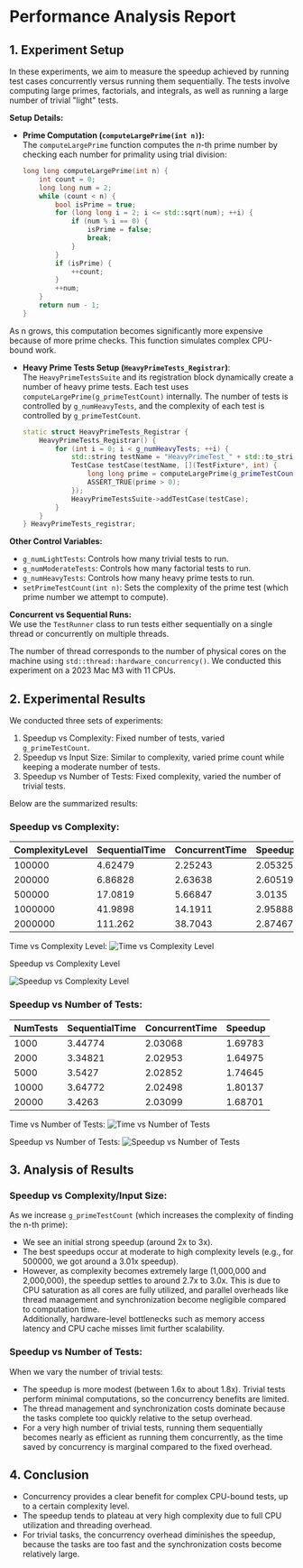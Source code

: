 
# Performance Analysis Report

## 1. Experiment Setup

In these experiments, we aim to measure the speedup achieved by running test cases concurrently versus running them sequentially. The tests involve computing large primes, factorials, and integrals, as well as running a large number of trivial "light" tests.

**Setup Details:**

- **Prime Computation (`computeLargePrime(int n)`):**  
  The `computeLargePrime` function computes the *n*-th prime number by checking each number for primality using trial division:

  ```cpp
  long long computeLargePrime(int n) {
      int count = 0;
      long long num = 2;
      while (count < n) {
          bool isPrime = true;
          for (long long i = 2; i <= std::sqrt(num); ++i) {
              if (num % i == 0) {
                  isPrime = false;
                  break;
              }
          }
          if (isPrime) {
              ++count;
          }
          ++num;
      }
      return num - 1;
  }
  ```

As n grows, this computation becomes significantly more expensive because of more prime checks. This function simulates complex CPU-bound work.

- **Heavy Prime Tests Setup (`HeavyPrimeTests_Registrar`)**:  
  The `HeavyPrimeTestsSuite` and its registration block dynamically create a number of heavy prime tests. Each test uses `computeLargePrime(g_primeTestCount)` internally. The number of tests is controlled by `g_numHeavyTests`, and the complexity of each test is controlled by `g_primeTestCount`.

  ```cpp
  static struct HeavyPrimeTests_Registrar {
      HeavyPrimeTests_Registrar() {
          for (int i = 0; i < g_numHeavyTests; ++i) {
              std::string testName = "HeavyPrimeTest_" + std::to_string(i);
              TestCase testCase(testName, [](TestFixture*, int) {
                  long long prime = computeLargePrime(g_primeTestCount);
                  ASSERT_TRUE(prime > 0);
              });
              HeavyPrimeTestsSuite->addTestCase(testCase);
          }
      }
  } HeavyPrimeTests_registrar;
  ```

**Other Control Variables:**
- `g_numLightTests`: Controls how many trivial tests to run.
- `g_numModerateTests`: Controls how many factorial tests to run.
- `g_numHeavyTests`: Controls how many heavy prime tests to run.
- `setPrimeTestCount(int n)`: Sets the complexity of the prime test (which prime number we attempt to compute).

**Concurrent vs Sequential Runs:**  
We use the `TestRunner` class to run tests either sequentially on a single thread or concurrently on multiple threads.

The number of thread corresponds to the number of physical cores on the machine using `std::thread::hardware_concurrency()`.
We conducted this experiment on a 2023 Mac M3 with 11 CPUs.

## 2. Experimental Results
We conducted three sets of experiments:

1. Speedup vs Complexity: Fixed number of tests, varied `g_primeTestCount`.
2. Speedup vs Input Size: Similar to complexity, varied prime count while keeping a moderate number of tests.
3. Speedup vs Number of Tests: Fixed complexity, varied the number of trivial tests.

Below are the summarized results:

### Speedup vs Complexity:

| ComplexityLevel | SequentialTime | ConcurrentTime | Speedup |
|-----------------|----------------|----------------|---------|
| 100000          | 4.62479        | 2.25243        | 2.05325 |
| 200000          | 6.86828        | 2.63638        | 2.60519 |
| 500000          | 17.0819        | 5.66847        | 3.0135  |
| 1000000         | 41.9898        | 14.1911        | 2.95888 |
| 2000000         | 111.262        | 38.7043        | 2.87467 |

Time vs Complexity Level:
![Time vs Complexity Level](graphs/Time_vs_Complexity.png)

Speedup vs Complexity Level

![Speedup vs Complexity Level](graphs/Speedup_vs_Complexity.png)

### Speedup vs Number of Tests:

| NumTests | SequentialTime | ConcurrentTime | Speedup |
|----------|----------------|----------------|---------|
| 1000     | 3.44774        | 2.03068        | 1.69783 |
| 2000     | 3.34821        | 2.02953        | 1.64975 |
| 5000     | 3.5427         | 2.02852        | 1.74645 |
| 10000    | 3.64772        | 2.02498        | 1.80137 |
| 20000    | 3.4263         | 2.03099        | 1.68701 |

Time vs Number of Tests:
![Time vs Number of Tests](graphs/Time_vs_NumTests.png)

Speedup vs Number of Tests:
![Speedup vs Number of Tests](graphs/Speedup_vs_NumTests.png)

## 3. Analysis of Results

### Speedup vs Complexity/Input Size:
As we increase `g_primeTestCount` (which increases the complexity of finding the n-th prime):

- We see an initial strong speedup (around 2x to 3x).
- The best speedups occur at moderate to high complexity levels (e.g., for 500000, we got around a 3.01x speedup).
- However, as complexity becomes extremely large (1,000,000 and 2,000,000), the speedup settles to around 2.7x to 3.0x. This is due to CPU saturation as all cores are fully utilized, and parallel overheads like thread management and synchronization become negligible compared to computation time.  
  Additionally, hardware-level bottlenecks such as memory access latency and CPU cache misses limit further scalability.

### Speedup vs Number of Tests:
When we vary the number of trivial tests:

- The speedup is more modest (between 1.6x to about 1.8x). Trivial tests perform minimal computations, so the concurrency benefits are limited.
- The thread management and synchronization costs dominate because the tasks complete too quickly relative to the setup overhead.
- For a very high number of trivial tests, running them sequentially becomes nearly as efficient as running them concurrently, as the time saved by concurrency is marginal compared to the fixed overhead.

## 4. Conclusion

- Concurrency provides a clear benefit for complex CPU-bound tests, up to a certain complexity level.
- The speedup tends to plateau at very high complexity due to full CPU utilization and threading overhead.
- For trivial tasks, the concurrency overhead diminishes the speedup, because the tasks are too fast and the synchronization
costs become relatively large.
